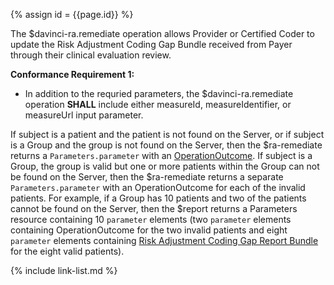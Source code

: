 
{% assign id = {{page.id}} %}

<div class="bg-info" markdown="1">

The $davinci-ra.remediate operation allows Provider or Certified Coder to update the Risk Adjustment Coding Gap Bundle received from Payer through their clinical evaluation review. 

<b>Conformance Requirement 1:</b>

- In addition to the requried parameters, the $davinci-ra.remediate operation <b>SHALL</b> include either measureId, measureIdentifier, or measureUrl input parameter. 


If subject is a patient and the patient is not found on the Server, or if subject is a Group and the group is not found on the Server, then the $ra-remediate returns a `Parameters.parameter` with an [OperationOutcome](https://www.hl7.org/fhir/operationOutcome.html).
If subject is a Group, the group is valid but one or more patients within the Group can not be found on the Server, then the $ra-remediate returns a separate `Parameters.parameter` with an OperationOutcome for each of the invalid patients.
For example, if a Group has 10 patients and two of the patients cannot be found on the Server, then the $report returns a Parameters resource containing 10 `parameter` elements (two `parameter` elements containing OperationOutcome for the two invalid patients and eight `parameter` elements containing [Risk Adjustment Coding Gap Report Bundle](StructureDefinition-ra-measurereport-bundle.html) for the eight valid patients).
</div>
{% include link-list.md %}
